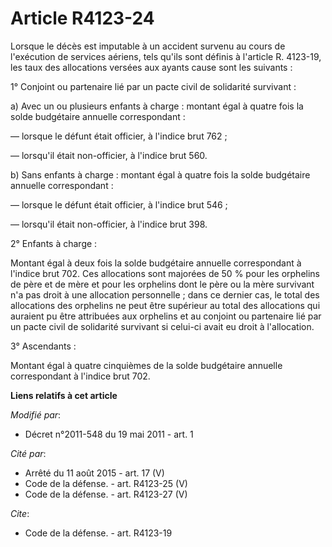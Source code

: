 # Article R4123-24

Lorsque le décès est imputable à un accident survenu au cours de l'exécution de services aériens, tels qu'ils sont définis à
l'article R. 4123-19, les taux des allocations versées aux ayants cause sont les suivants : 

1° Conjoint ou partenaire lié par un pacte civil de solidarité survivant : 

a) Avec un ou plusieurs enfants à charge : montant égal à quatre fois la solde budgétaire annuelle correspondant : 

― lorsque le défunt était officier, à l'indice brut 762 ; 

― lorsqu'il était non-officier, à l'indice brut 560. 

b) Sans enfants à charge : montant égal à quatre fois la solde budgétaire annuelle correspondant : 

― lorsque le défunt était officier, à l'indice brut 546 ; 

― lorsqu'il était non-officier, à l'indice brut 398.

2° Enfants à charge : 

Montant égal à deux fois la solde budgétaire annuelle correspondant à l'indice brut 702. Ces allocations sont majorées de 50
% pour les orphelins de père et de mère et pour les orphelins dont le père ou la mère survivant n'a pas droit à une
allocation personnelle ; dans ce dernier cas, le total des allocations des orphelins ne peut être supérieur au total des
allocations qui auraient pu être attribuées aux orphelins et au conjoint ou partenaire lié par un pacte civil de solidarité
survivant si celui-ci avait eu droit à l'allocation. 

3° Ascendants : 

Montant égal à quatre cinquièmes de la solde budgétaire annuelle correspondant à l'indice brut 702.

**Liens relatifs à cet article**

_Modifié par_:

  - Décret n°2011-548 du 19 mai 2011 - art. 1

_Cité par_:

  - Arrêté du 11 août 2015 - art. 17 (V)
  - Code de la défense. - art. R4123-25 (V)
  - Code de la défense. - art. R4123-27 (V)

_Cite_:

  - Code de la défense. - art. R4123-19
